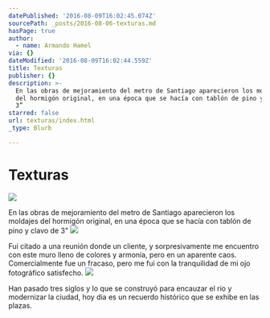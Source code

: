 ```yaml
---
datePublished: '2016-08-09T16:02:45.074Z'
sourcePath: _posts/2016-08-06-texturas.md
hasPage: true
author:
  - name: Armando Hamel
via: {}
dateModified: '2016-08-09T16:02:44.559Z'
title: Texturas
publisher: {}
description: >-
  En las obras de mejoramiento del metro de Santiago aparecieron los moldajes
  del hormigón original, en una época que se hacía con tablón de pino y clavo de
  3”
starred: false
url: texturas/index.html
_type: Blurb

---
```

# Texturas
![](https://the-grid-user-content.s3-us-west-2.amazonaws.com/7c1406a9-c568-4a91-93ec-3334bb6c1fa8.jpg)

En las obras de mejoramiento del metro de Santiago aparecieron los moldajes del hormigón original, en una época que se hacía con tablón de pino y clavo de 3"
![](https://the-grid-user-content.s3-us-west-2.amazonaws.com/770ea6fa-0e7e-47a0-a8cf-eb576f9bb272.jpg)

Fui citado a una reunión donde un cliente, y sorpresivamente me encuentro con este muro lleno de colores y armonía, pero en un aparente caos. Comercialmente fue un fracaso, pero me fui con la tranquilidad de mi ojo fotográfico satisfecho.
![](https://the-grid-user-content.s3-us-west-2.amazonaws.com/033284c1-3d45-4166-b0be-0fb2a66854d0.jpg)

Han pasado tres siglos y lo que se construyó para encauzar el rio y modernizar la ciudad, hoy dia es un recuerdo histórico que se exhibe en las plazas.